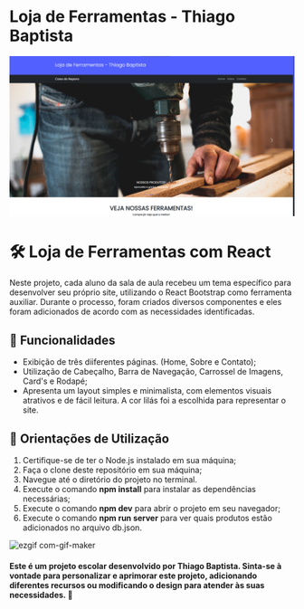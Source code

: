 # Loja de Ferramentas - Thiago Baptista

![Projeto Loja de Ferramentas](src/assets/banner-readme.png)

# 🛠️ Loja de Ferramentas com React
Neste projeto, cada aluno da sala de aula recebeu um tema específico para desenvolver seu próprio site, utilizando o React Bootstrap como ferramenta auxiliar. Durante o processo, foram criados diversos componentes e eles foram adicionados de acordo com as necessidades identificadas.

## 🔧 Funcionalidades

- Exibição de três diiferentes páginas. (Home, Sobre e Contato);
- Utilização de Cabeçalho, Barra de Navegação, Carrossel de Imagens, Card's e Rodapé;
- Apresenta um layout simples e minimalista, com elementos visuais atrativos e de fácil leitura. A cor lilás foi a escolhida para representar o site.

## 🧰 Orientações de Utilização

1. Certifique-se de ter o Node.js instalado em sua máquina;
2. Faça o clone deste repositório em sua máquina;
3. Navegue até o diretório do projeto no terminal.
4. Execute o comando **npm install** para instalar as dependências necessárias;
6. Execute o comando **npm dev** para abrir o projeto em seu navegador;
7. Execute o comando **npm run server** para ver quais produtos estão adicionados no arquivo db.json.

![ezgif com-gif-maker](https://github.com/thiagobapsoares/AC-INW-2TRI/assets/84245122/2077f334-91d0-4646-a6f9-3b7c81eb7784)

#### Este é um projeto escolar desenvolvido por Thiago Baptista. Sinta-se à vontade para personalizar e aprimorar este projeto, adicionando diferentes recursos ou modificando o design para atender às suas necessidades. 💜
